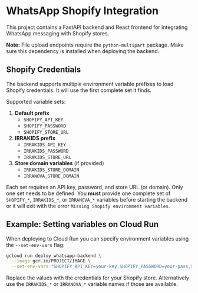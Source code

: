 # WhatsApp Shopify Integration

This project contains a FastAPI backend and React frontend for integrating WhatsApp messaging with Shopify stores.

**Note:** File upload endpoints require the `python-multipart` package. Make sure this dependency is installed when deploying the backend.

## Shopify Credentials

The backend supports multiple environment variable prefixes to load Shopify credentials. It will use the first complete set it finds.

Supported variable sets:

1. **Default prefix**
   - `SHOPIFY_API_KEY`
   - `SHOPIFY_PASSWORD`
   - `SHOPIFY_STORE_URL`
2. **IRRAKIDS prefix**
   - `IRRAKIDS_API_KEY`
   - `IRRAKIDS_PASSWORD`
   - `IRRAKIDS_STORE_URL`
3. **Store domain variables** (if provided)
   - `IRRAKIDS_STORE_DOMAIN`
   - `IRRANOVA_STORE_DOMAIN`

Each set requires an API key, password, and store URL (or domain). Only one set
needs to be defined. You **must** provide one complete set of `SHOPIFY_*`,
`IRRAKIDS_*`, or `IRRANOVA_*` variables before starting the backend or it will
exit with the error `Missing Shopify environment variables`.

## Example: Setting variables on Cloud Run

When deploying to Cloud Run you can specify environment variables using the `--set-env-vars` flag:

```bash
gcloud run deploy whatsapp-backend \
  --image gcr.io/PROJECT/IMAGE \
  --set-env-vars "SHOPIFY_API_KEY=your-key,SHOPIFY_PASSWORD=your-pass,SHOPIFY_STORE_URL=https://example.myshopify.com"
```

Replace the values with the credentials for your Shopify store. Alternatively use the `IRRAKIDS_*` or `IRRANOVA_*` variable names if those are available.

